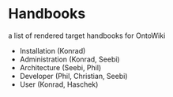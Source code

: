 # Handbooks

a list of rendered target handbooks for OntoWiki

  * Installation (Konrad)
  * Administration (Konrad, Seebi)
  * Architecture (Seebi, Phil)
  * Developer (Phil, Christian, Seebi)
  * User (Konrad, Haschek)

